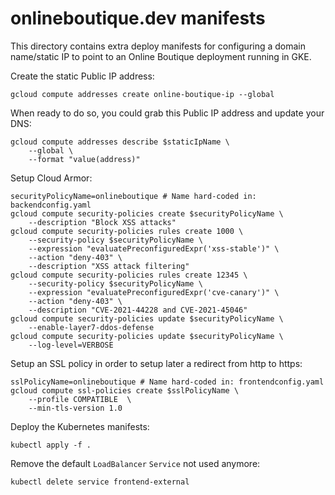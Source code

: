 # onlineboutique.dev manifests

This directory contains extra deploy manifests for configuring a domain name/static IP to point to an Online Boutique deployment running in GKE.

Create the static Public IP address:
```
gcloud compute addresses create online-boutique-ip --global
```

When ready to do so, you could grab this Public IP address and update your DNS:
```
gcloud compute addresses describe $staticIpName \
    --global \
    --format "value(address)"
```

Setup Cloud Armor:
```
securityPolicyName=onlineboutique # Name hard-coded in: backendconfig.yaml
gcloud compute security-policies create $securityPolicyName \
    --description "Block XSS attacks"
gcloud compute security-policies rules create 1000 \
    --security-policy $securityPolicyName \
    --expression "evaluatePreconfiguredExpr('xss-stable')" \
    --action "deny-403" \
    --description "XSS attack filtering"
gcloud compute security-policies rules create 12345 \
    --security-policy $securityPolicyName \
    --expression "evaluatePreconfiguredExpr('cve-canary')" \
    --action "deny-403" \
    --description "CVE-2021-44228 and CVE-2021-45046"
gcloud compute security-policies update $securityPolicyName \
    --enable-layer7-ddos-defense
gcloud compute security-policies update $securityPolicyName \
    --log-level=VERBOSE
```

Setup an SSL policy in order to setup later a redirect from http to https:
```
sslPolicyName=onlineboutique # Name hard-coded in: frontendconfig.yaml
gcloud compute ssl-policies create $sslPolicyName \
    --profile COMPATIBLE  \
    --min-tls-version 1.0
```

Deploy the Kubernetes manifests:
```
kubectl apply -f .
```

Remove the default `LoadBalancer` `Service` not used anymore:
```
kubectl delete service frontend-external
